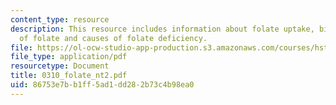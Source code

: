 ```yaml
---
content_type: resource
description: This resource includes information about folate uptake, biochemical activities
  of folate and causes of folate deficiency.
file: https://ol-ocw-studio-app-production.s3.amazonaws.com/courses/hst-151-principles-of-pharmacology-spring-2005/86753e7bb1ff5ad1dd282b73c4b98ea0_0310_folate_nt2.pdf
file_type: application/pdf
resourcetype: Document
title: 0310_folate_nt2.pdf
uid: 86753e7b-b1ff-5ad1-dd28-2b73c4b98ea0
---
```

